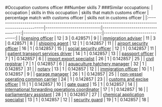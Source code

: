 #Occupation customs officer
##Number skills 7
###Similar occupations:
| occupation                                                                                            |   skills in this occupation |   skills that match customs officer |   percentage match with customs officer |   skills not in customs officer |
|:------------------------------------------------------------------------------------------------------|----------------------------:|------------------------------------:|----------------------------------------:|--------------------------------:|
| [licensing officer](licensing_officer.md)                                                             |                          12 |                                   3 |                                0.428571 |                               9 |
| [immigration adviser](immigration_adviser.md)                                                         |                          11 |                                   3 |                                0.428571 |                               8 |
| [shipping agent](shipping_agent.md)                                                                   |                          12 |                                   1 |                                0.142857 |                              11 |
| [airport security officer](airport_security_officer.md)                                               |                          16 |                                   1 |                                0.142857 |                              15 |
| [social security officer](social_security_officer.md)                                                 |                          12 |                                   1 |                                0.142857 |                              11 |
| [patient transport services driver](patient_transport_services_driver.md)                             |                          14 |                                   1 |                                0.142857 |                              13 |
| [passport officer](passport_officer.md)                                                               |                           7 |                                   1 |                                0.142857 |                               6 |
| [import export specialist](import_export_specialist.md)                                               |                          26 |                                   1 |                                0.142857 |                              25 |
| [civil registrar](civil_registrar.md)                                                                 |                           7 |                                   1 |                                0.142857 |                               6 |
| [aquaculture hatchery manager](aquaculture_hatchery_manager.md)                                       |                          32 |                                   1 |                                0.142857 |                              31 |
| [notary](notary.md)                                                                                   |                          13 |                                   1 |                                0.142857 |                              12 |
| [immigration officer](immigration_officer.md)                                                         |                          10 |                                   1 |                                0.142857 |                               9 |
| [garage manager](garage_manager.md)                                                                   |                          26 |                                   1 |                                0.142857 |                              25 |
| [non-vessel operating common carrier](non-vessel_operating_common_carrier.md)                         |                          24 |                                   1 |                                0.142857 |                              23 |
| [customs and excise officer](customs_and_excise_officer.md)                                           |                          11 |                                   1 |                                0.142857 |                              10 |
| [gate guard](gate_guard.md)                                                                           |                          15 |                                   1 |                                0.142857 |                              14 |
| [international forwarding operations coordinator](international_forwarding_operations_coordinator.md) |                          17 |                                   1 |                                0.142857 |                              16 |
| [parliamentary assistant](parliamentary_assistant.md)                                                 |                          28 |                                   1 |                                0.142857 |                              27 |
| [chemical application specialist](chemical_application_specialist.md)                                 |                          13 |                                   1 |                                0.142857 |                              12 |
| [security guard](security_guard.md)                                                                   |                          19 |                                   1 |                                0.142857 |                              18 |
